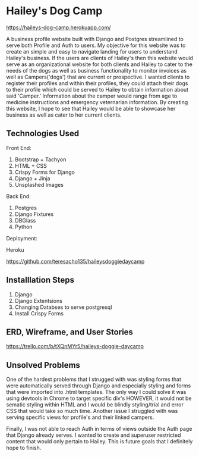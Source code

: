 
# Hailey's Dog Camp

https://haileys-dog-camp.herokuapp.com/

A business profile website built with Django and Postgres streamlined to serve both Profile and Auth to users. My objective for this website was to create an simple and easy to navigate landing for users to understand Hailey's business. If the users are clients of Hailey's then this website would serve as an organizational website for both clients and Hailey to cater to the needs of the dogs as well as business functionality to monitor invoices as well as Campers('dogs') that are current or prospective. I wanted clients to register their profiles and within their profiles, they could attach their dogs to their profile which could be served to Hailey to obtain information about said 'Camper.' Information about the camper would range from age to medicine instructions and emergency veternarian information. By creating this website, I hope to see that Hailey would be able to showcase her business as well as cater to her current clients. 

## Technologies Used

Front End:

1. Bootstrap + Tachyon
2. HTML + CSS
3. Crispy Forms for Django
4. Django + Jinja
5. Unsplashed Images

Back End:

1. Postgres
2. Django Fixtures
3. DBGlass
4. Python

Deployment:

Heroku

https://github.com/teresacho135/haileysdoggiedaycamp

## Installlation Steps

1. Django
2. Django Extentsions
3. Changing Databses to serve postgresql
4. Install Crispy Forms

## ERD, Wireframe, and User Stories

https://trello.com/b/tXQnMYr5/haileys-doggie-daycamp

## Unsolved Problems 

One of the hardest problems that I strugged with was styling forms that were automatically served through Django and especially styling and forms that were imported into .html templates. The only way I could solve it was using devtools in Chrome to target specific div's HOWEVER, it would not be sematic styling within HTML and I would be blindly styling/trial and error CSS that would take so much time. Another issue I struggled with was serving specific views for profile's and their linked campers. 

Finally, I was not able to reach Auth in terms of views outside the Auth page that Django already serves. I wanted to create and superuser restricted content that would only pertain to Hailey. This is future goals that I definitely hope to finish. 

